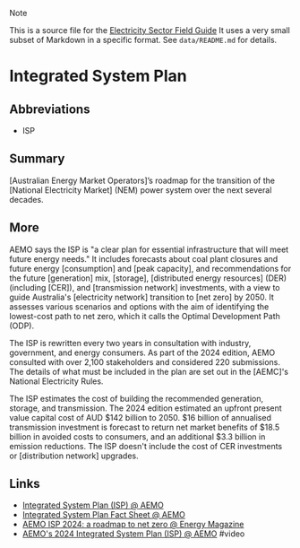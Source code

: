 > [!NOTE] 
> This is a source file for the [Electricity Sector Field Guide](https://grahamlea.github.io/Electricity-Sector-Field-Guide/)
> It uses a very small subset of Markdown in a specific format.
> See `data/README.md` for details.

# Integrated System Plan

## Abbreviations
- ISP


## Summary

[Australian Energy Market Operators]’s roadmap for the transition of the
[National Electricity Market] (NEM) power system over the next several decades.


## More

AEMO says the ISP is "a clear plan for essential infrastructure that will meet future energy needs."
It includes forecasts about coal plant closures and future energy [consumption] and [peak capacity],
and recommendations for the future [generation] mix, [storage], [distributed energy resources] (DER)
(including [CER]), and [transmission network] investments,
with a view to guide Australia's [electricity network] transition to [net zero] by 2050.
It assesses various scenarios and options with the aim of identifying the lowest-cost path to net zero,
which it calls the Optimal Development Path (ODP).

The ISP is rewritten every two years in consultation with industry, government, and energy consumers.
As part of the 2024 edition, AEMO consulted with over 2,100 stakeholders and considered 220 submissions.
The details of what must be included in the plan are set out in the [AEMC]'s National Electricity Rules.

The ISP estimates the cost of building the recommended generation, storage, and transmission.
The 2024 edition estimated an upfront present value capital cost of AUD $142 billion to 2050.
$16 billion of annualised transmission investment is forecast to return net market benefits of
$18.5 billion in avoided costs to consumers, and an additional $3.3 billion in emission reductions.
The ISP doesn't include the cost of CER investments or [distribution network] upgrades. 


## Links
- [Integrated System Plan (ISP) @ AEMO](https://aemo.com.au/energy-systems/major-publications/integrated-system-plan-isp)
- [Integrated System Plan Fact Sheet @ AEMO](https://aemo.com.au/energy-systems/major-publications/integrated-system-plan-isp/integrated-system-plan-fact-sheet)
- [AEMO ISP 2024: a roadmap to net zero @ Energy Magazine](https://www.energymagazine.com.au/aemo-isp-2024-a-roadmap-to-net-zero/)
- [AEMO's 2024 Integrated System Plan (ISP) @ AEMO](https://www.youtube.com/watch?v=Ozhgk958Aao) #video

